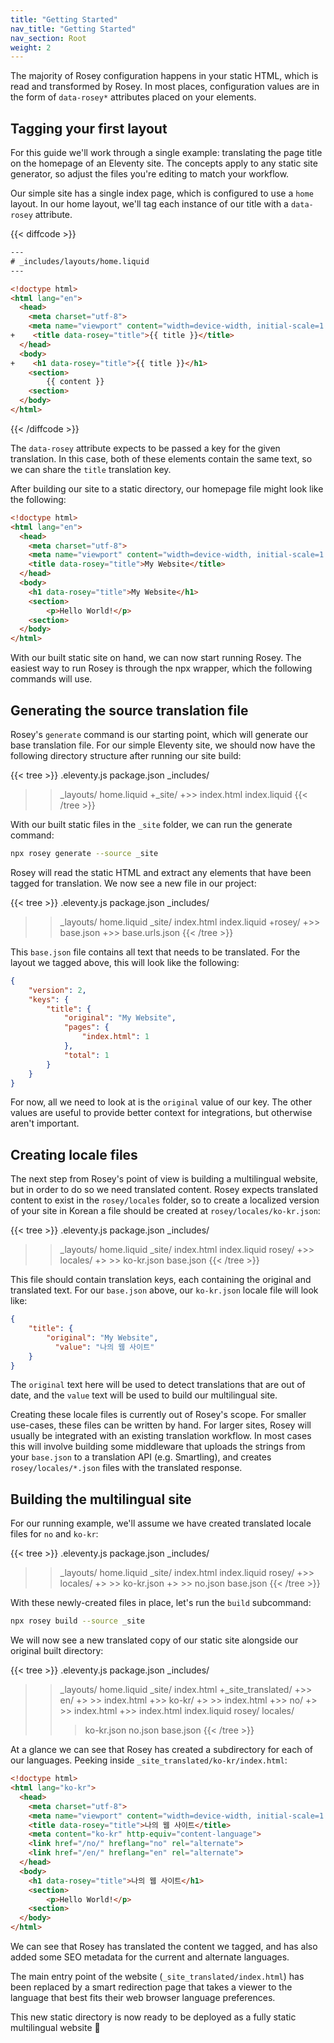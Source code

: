 ```yaml
---
title: "Getting Started"
nav_title: "Getting Started"
nav_section: Root
weight: 2
---
```


The majority of Rosey configuration happens in your static HTML, which is read and transformed by Rosey. In most places, configuration values are in the form of `data-rosey*` attributes placed on your elements.

## Tagging your first layout

For this guide we'll work through a single example: translating the page title on the homepage of an Eleventy site. The concepts apply to any static site generator, so adjust the files you're editing to match your workflow.

Our simple site has a single index page, which is configured to use a `home` layout. In our home layout, we'll tag each instance of our title with a `data-rosey` attribute.

{{< diffcode >}}
```html
---
# _includes/layouts/home.liquid
---

<!doctype html>
<html lang="en">
  <head>
    <meta charset="utf-8">
    <meta name="viewport" content="width=device-width, initial-scale=1.0">
+    <title data-rosey="title">{{ title }}</title>
  </head>
  <body>
+    <h1 data-rosey="title">{{ title }}</h1>
    <section>
        {{ content }}
    <section>
  </body>
</html>
```
{{< /diffcode >}}

The `data-rosey` attribute expects to be passed a key for the given translation. In this case, both of these elements contain the same text, so we can share the `title` translation key.

After building our site to a static directory, our homepage file might look like the following:

```html
<!doctype html>
<html lang="en">
  <head>
    <meta charset="utf-8">
    <meta name="viewport" content="width=device-width, initial-scale=1.0">
    <title data-rosey="title">My Website</title>
  </head>
  <body>
    <h1 data-rosey="title">My Website</h1>
    <section>
        <p>Hello World!</p>
    <section>
  </body>
</html>
```

With our built static site on hand, we can now start running Rosey. The easiest way to run Rosey is through the npx wrapper, which the following commands will use.

## Generating the source translation file

Rosey's `generate` command is our starting point, which will generate our base translation file. For our simple Eleventy site, we should now have the following directory structure after running our site build:

{{< tree >}}
.eleventy.js
package.json
_includes/
>> _layouts/
   >> home.liquid
+_site/
+>> index.html
index.liquid
{{< /tree >}}

With our built static files in the `_site` folder, we can run the generate command:

```bash
npx rosey generate --source _site
```

Rosey will read the static HTML and extract any elements that have been tagged for translation. We now see a new file in our project:

{{< tree >}}
.eleventy.js
package.json
_includes/
>> _layouts/
   >> home.liquid
_site/
>> index.html
index.liquid
+rosey/
+>> base.json
+>> base.urls.json
{{< /tree >}}

This `base.json` file contains all text that needs to be translated. For the layout we tagged above, this will look like the following:

```json
{
    "version": 2,
    "keys": {
        "title": {
            "original": "My Website",
            "pages": {
                "index.html": 1
            },
            "total": 1
        }
    }
}
```

For now, all we need to look at is the `original` value of our key. The other values are useful to provide better context for integrations, but otherwise aren't important.

## Creating locale files

The next step from Rosey's point of view is building a multilingual website, but in order to do so we need translated content. Rosey expects translated content to exist in the `rosey/locales` folder, so to create a localized version of your site in Korean a file should be created at `rosey/locales/ko-kr.json`:

{{< tree >}}
.eleventy.js
package.json
_includes/
>> _layouts/
   >> home.liquid
_site/
>> index.html
index.liquid
rosey/
+>> locales/
+>  >> ko-kr.json
>> base.json
{{< /tree >}}

This file should contain translation keys, each containing the original and translated text. For our `base.json` above, our `ko-kr.json` locale file will look like:

```json
{
    "title": {
        "original": "My Website",
    	  "value": "나의 웹 사이트"
    }
}
```

The `original` text here will be used to detect translations that are out of date, and the `value` text will be used to build our multilingual site.

Creating these locale files is currently out of Rosey's scope. For smaller use-cases, these files can be written by hand. For larger sites, Rosey will usually be integrated with an existing translation workflow. In most cases this will involve building some middleware that uploads the strings from your `base.json` to a translation API (e.g. Smartling), and creates `rosey/locales/*.json` files with the translated response.

## Building the multilingual site

For our running example, we'll assume we have created translated locale files for `no` and `ko-kr`:

{{< tree >}}
.eleventy.js
package.json
_includes/
>> _layouts/
   >> home.liquid
_site/
>> index.html
index.liquid
rosey/
+>> locales/
+>  >> ko-kr.json
+>  >> no.json
>> base.json
{{< /tree >}}

With these newly-created files in place, let's run the `build` subcommand:

```bash
npx rosey build --source _site
```

We will now see a new translated copy of our static site alongside our original built directory:

{{< tree >}}
.eleventy.js
package.json
_includes/
>> _layouts/
   >> home.liquid
_site/
>> index.html
+_site_translated/
+>> en/
+>  >> index.html
+>> ko-kr/
+>  >> index.html
+>> no/
+>  >> index.html
+>> index.html
index.liquid
rosey/
>> locales/
>  >> ko-kr.json
>  >> no.json
>> base.json
{{< /tree >}}

At a glance we can see that Rosey has created a subdirectory for each of our languages. Peeking inside `_site_translated/ko-kr/index.html`:

```html
<!doctype html>
<html lang="ko-kr">
  <head>
    <meta charset="utf-8">
    <meta name="viewport" content="width=device-width, initial-scale=1.0">
    <title data-rosey="title">나의 웹 사이트</title>
    <meta content="ko-kr" http-equiv="content-language">
    <link href="/no/" hreflang="no" rel="alternate">
    <link href="/en/" hreflang="en" rel="alternate">
  </head>
  <body>
    <h1 data-rosey="title">나의 웹 사이트</h1>
    <section>
        <p>Hello World!</p>
    <section>
  </body>
</html>
```

We can see that Rosey has translated the content we tagged, and has also added some SEO metadata for the current and alternate languages.

The main entry point of the website (`_site_translated/index.html`) has been replaced by a smart redirection page that takes a viewer to the language that best fits their web browser language preferences.

This new static directory is now ready to be deployed as a fully static multilingual website 🎉
